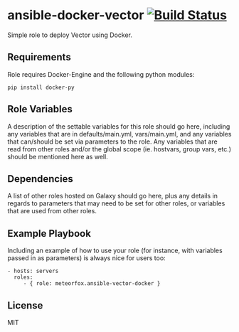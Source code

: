 ansible-docker-vector [![Build Status](https://travis-ci.org/meteorfox/ansible-docker-vector.svg?branch=master)](https://travis-ci.org/meteorfox/ansible-docker-vector)
=========

Simple role to deploy Vector using Docker.

Requirements
------------

Role requires Docker-Engine and the following python modules:
```
pip install docker-py
```

Role Variables
--------------

A description of the settable variables for this role should go here, including any variables that are in defaults/main.yml, vars/main.yml, and any variables that can/should be set via parameters to the role. Any variables that are read from other roles and/or the global scope (ie. hostvars, group vars, etc.) should be mentioned here as well.

Dependencies
------------

A list of other roles hosted on Galaxy should go here, plus any details in regards to parameters that may need to be set for other roles, or variables that are used from other roles.

Example Playbook
----------------

Including an example of how to use your role (for instance, with variables passed in as parameters) is always nice for users too:

    - hosts: servers
      roles:
         - { role: meteorfox.ansible-vector-docker }

License
-------

MIT


